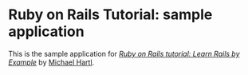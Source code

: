 # Ruby on Rails Tutorial: sample application

This is the sample application for
[*Ruby on Rails tutorial: Learn Rails by Example*](http://railstutorial.org/)
by [Michael Hartl](http://michaelhartl.com/).